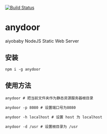 [![Build Status](https://travis-ci.org/qianlanse/anydoor.svg?branch=master)](https://travis-ci.org/qianlanse/anydoor)
# anydoor

aiyobaby NodeJS Static Web Server

## 安装

```
npm i -g anydoor
```

## 使用方法

```
anydoor # 把当前文件夹作为静态资源服务器根目录

anydoor -p 8080 # 设置端口号为8080

anydoor -h localhost # 设置 host 为 localhost

anydoor -d /usr # 设置根目录为 /usr
```
